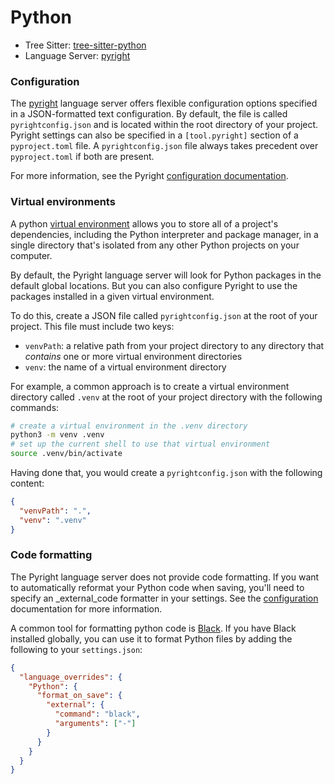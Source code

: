 # Python

- Tree Sitter: [tree-sitter-python](https://github.com/tree-sitter/tree-sitter-python)
- Language Server: [pyright](https://github.com/microsoft/pyright)

### Configuration

The [pyright](https://github.com/microsoft/pyright) language server offers flexible configuration options specified in a JSON-formatted text configuration. By default, the file is called `pyrightconfig.json` and is located within the root directory of your project. Pyright settings can also be specified in a `[tool.pyright]` section of a `pyproject.toml` file. A `pyrightconfig.json` file always takes precedent over `pyproject.toml` if both are present.

For more information, see the Pyright [configuration documentation](https://microsoft.github.io/pyright/#/configuration).

### Virtual environments

A python [virtual environment](https://docs.python.org/3/tutorial/venv.html) allows you to store all of a project's dependencies, including the Python interpreter and package manager, in a single directory that's isolated from any other Python projects on your computer.

By default, the Pyright language server will look for Python packages in the default global locations. But you can also configure Pyright to use the packages installed in a given virtual environment.

To do this, create a JSON file called `pyrightconfig.json` at the root of your project. This file must include two keys:

- `venvPath`: a relative path from your project directory to any directory that _contains_ one or more virtual environment directories
- `venv`: the name of a virtual environment directory

For example, a common approach is to create a virtual environment directory called `.venv` at the root of your project directory with the following commands:

```bash
# create a virtual environment in the .venv directory
python3 -m venv .venv
# set up the current shell to use that virtual environment
source .venv/bin/activate
```

Having done that, you would create a `pyrightconfig.json` with the following content:

```json
{
  "venvPath": ".",
  "venv": ".venv"
}
```

### Code formatting

The Pyright language server does not provide code formatting. If you want to automatically reformat your Python code when saving, you'll need to specify an \_external_code formatter in your settings. See the [configuration](../configuring-zed.md) documentation for more information.

A common tool for formatting python code is [Black](https://black.readthedocs.io/en/stable/). If you have Black installed globally, you can use it to format Python files by adding the following to your `settings.json`:

```json
{
  "language_overrides": {
    "Python": {
      "format_on_save": {
        "external": {
          "command": "black",
          "arguments": ["-"]
        }
      }
    }
  }
}
```
